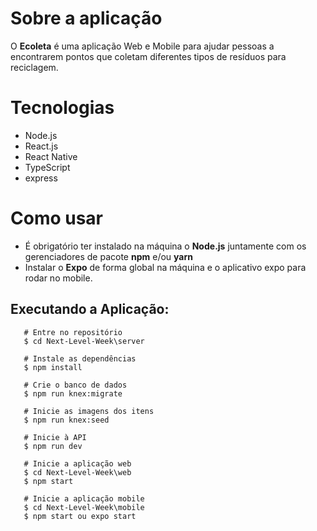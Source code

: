 # Sobre a aplicação

O **Ecoleta** é uma aplicação Web e Mobile para ajudar pessoas a encontrarem pontos que coletam diferentes tipos de resíduos para reciclagem.

# Tecnologias

- Node.js
- React.js
- React Native
- TypeScript
- express

# Como usar

- É obrigatório ter instalado na máquina o **Node.js** juntamente com os gerenciadores de pacote **npm** e/ou **yarn**
- Instalar o **Expo** de forma global na máquina e o aplicativo expo para rodar no mobile.

## Executando a Aplicação:

 ```
    # Entre no repositório
    $ cd Next-Level-Week\server

    # Instale as dependências
    $ npm install

    # Crie o banco de dados
    $ npm run knex:migrate

    # Inicie as imagens dos itens
    $ npm run knex:seed

    # Inicie à API
    $ npm run dev

    # Inicie a aplicação web
    $ cd Next-Level-Week\web
    $ npm start

    # Inicie a aplicação mobile
    $ cd Next-Level-Week\mobile
    $ npm start ou expo start